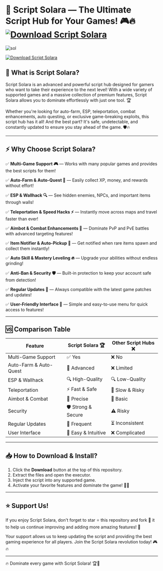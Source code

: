 # 🚀 Script Solara — The Ultimate Script Hub for Your Games! 🎮🔥 [![Download Script Solara](https://img.shields.io/badge/Download-Script_Solara-red?style=for-the-badge&logo=download)]()

![sol](https://github.com/user-attachments/assets/4ff028ca-f034-4dfd-b314-14c36c7fb16b)


[![Download Script Solara](https://img.shields.io/badge/Download-Script_Solara-red?style=for-the-badge&logo=download)]()

## 🌟 What is Script Solara?

Script Solara is an advanced and powerful script hub designed for gamers who want to take their experience to the next level! With a wide variety of supported games and a massive collection of premium features, Script Solara allows you to dominate effortlessly with just one tool. 🏆

Whether you're looking for auto-farm, ESP, teleportation, combat enhancements, auto questing, or exclusive game-breaking exploits, this script hub has it all! And the best part? It's safe, undetectable, and constantly updated to ensure you stay ahead of the game. 🛡🔥

---

## ⚡️ Why Choose Script Solara?

✅ **Multi-Game Support 🎮** — Works with many popular games and provides the best scripts for them!

✅ **Auto-Farm & Auto-Quest 🌾** — Easily collect XP, money, and rewards without effort!

✅ **ESP & Wallhack 🔍** — See hidden enemies, NPCs, and important items through walls!

✅ **Teleportation & Speed Hacks ⚡️** — Instantly move across maps and travel faster than ever!

✅ **Aimbot & Combat Enhancements 🎯** — Dominate PvP and PvE battles with advanced targeting features!

✅ **Item Notifier & Auto-Pickup 🎁** — Get notified when rare items spawn and collect them instantly!

✅ **Auto Skill & Mastery Leveling 🔥** — Upgrade your abilities without endless grinding!

✅ **Anti-Ban & Security 🛡** — Built-in protection to keep your account safe from detection!

✅ **Regular Updates 🔄** — Always compatible with the latest game patches and updates!

✅ **User-Friendly Interface 🎨** — Simple and easy-to-use menu for quick access to features!

---

## 🆚 Comparison Table

| Feature             | Script Solara 🏆 | Other Script Hubs ❌ |
|--------------------|-----------------|------------------|
| Multi-Game Support | ✅ Yes | ❌ No |
| Auto-Farm & Auto-Quest | 🌾 Advanced | ❌ Limited |
| ESP & Wallhack | 🔍 High-Quality | 🔍 Low-Quality |
| Teleportation | ⚡️ Fast & Safe | 🐌 Slow & Risky |
| Aimbot & Combat | 🎯 Precise | 🎯 Basic |
| Security | 🛡 Strong & Secure | ⚠️ Risky |
| Regular Updates | 🔄 Frequent | ⏳ Inconsistent |
| User Interface | 🎨 Easy & Intuitive | ❌ Complicated |

---

## 📥 How to Download & Install?

1. Click the **Download** button at the top of this repository.
2. Extract the files and open the executor.
3. Inject the script into any supported game.
4. Activate your favorite features and dominate the game! 🚀🔥

---

## ⭐️ Support Us!

If you enjoy Script Solara, don't forget to star ⭐️ this repository and fork 🍴 it to help us continue improving and adding more amazing features! 🚀

Your support allows us to keep updating the script and providing the best gaming experience for all players. Join the Script Solara revolution today! 🎮🔥

---

🔥 Dominate every game with Script Solara! 🏆🚀

